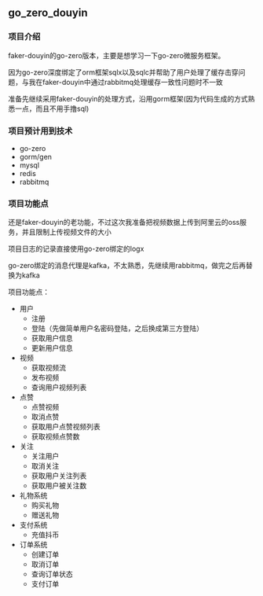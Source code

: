 ## go_zero_douyin
### 项目介绍
faker-douyin的go-zero版本，主要是想学习一下go-zero微服务框架。

因为go-zero深度绑定了orm框架sqlx以及sqlc并帮助了用户处理了缓存击穿问题，与我在faker-douyin中通过rabbitmq处理缓存一致性问题时不一致

准备先继续采用faker-douyin的处理方式，沿用gorm框架(因为代码生成的方式熟悉一点，而且不用手撸sql)

### 项目预计用到技术
- go-zero
- gorm/gen
- mysql
- redis
- rabbitmq

### 项目功能点
还是faker-douyin的老功能，不过这次我准备把视频数据上传到阿里云的oss服务，并且限制上传视频文件的大小

项目日志的记录直接使用go-zero绑定的logx

go-zero绑定的消息代理是kafka，不太熟悉，先继续用rabbitmq，做完之后再替换为kafka

项目功能点：
- 用户
    - 注册
    - 登陆（先做简单用户名密码登陆，之后换成第三方登陆）
    - 获取用户信息
    - 更新用户信息
- 视频
    - 获取视频流
    - 发布视频
    - 查询用户视频列表
- 点赞
    - 点赞视频
    - 取消点赞
    - 获取用户点赞视频列表
    - 获取视频点赞数
- 关注
    - 关注用户
    - 取消关注
    - 获取用户关注列表
    - 获取用户被关注数
- 礼物系统
    - 购买礼物
    - 赠送礼物
- 支付系统
    - 充值抖币
- 订单系统
    - 创建订单
    - 取消订单
    - 查询订单状态
    - 支付订单